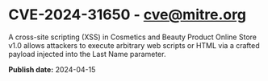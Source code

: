 # CVE-2024-31650 - cve@mitre.org

A cross-site scripting (XSS) in Cosmetics and Beauty Product Online Store v1.0 allows attackers to execute arbitrary web scripts or HTML via a crafted payload injected into the Last Name parameter.

**Publish date:** 2024-04-15
